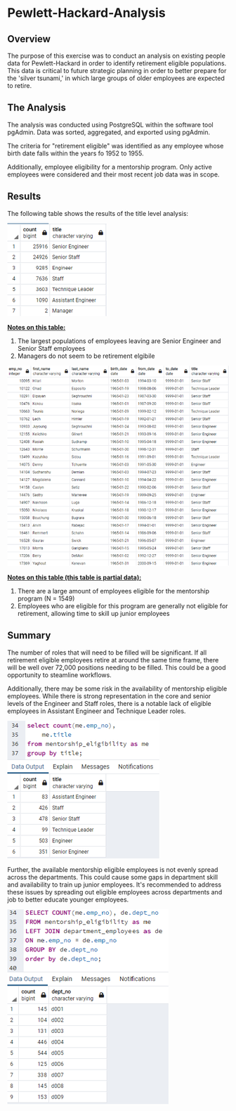 # Pewlett-Hackard-Analysis
## Overview
The purpose of this exercise was to conduct an analysis on existing people data for Pewlett-Hackard in order to identify retirement eligible populations. This data is critical to future strategic planning in order to better prepare for the 'silver tsunami,' in which large groups of older employees are expected to retire.

## The Analysis
The analysis was conducted using PostgreSQL within the software tool pgAdmin. Data was sorted, aggregated, and exported using pgAdmin.

The criteria for "retirement eligible" was identified as any employee whose birth date falls within the years fo 1952 to 1955. 

Additionally, employee eligibility for a mentorship program. Only active employees were considered and their most recent job data was in scope. 

## Results

The following table shows the results of the title level analysis:

![alt text](https://github.com/sever1sd/Pewlett-Hackard-Analysis/blob/e516126be383cbbc95d7ce8b9c398542278d7436/Analysis%20Projects%20Folder/Pewlett-Hackard%20Analysis%20Folder/retiring_titles.png)

<ins>**Notes on this table:**
1. The largest populations of employees leaving are Senior Engineer and Senior Staff employees
2. Managers do not seem to be retirement elgibile

![alt text](https://github.com/sever1sd/Pewlett-Hackard-Analysis/blob/4b4595fb7b009c344f93d202ec6da399a236418f/Analysis%20Projects%20Folder/Pewlett-Hackard%20Analysis%20Folder/me_list.png)

<ins>**Notes on this table (this table is partial data):**
1. There are a large amount of employees eligible for the mentorship program (N = 1549)
2. Employees who are eligible for this program are generally not eligible for retirement, allowing time to skill up junior employees

## Summary

The number of roles that will need to be filled will be significant. If all retirement eligible employees retire at around the same time frame, there will be well over 72,000 positions needing to be filled. This could be a good opportunity to steamline workflows.

Additionally, there may be some risk in the availability of mentorship eligible employees. While there is strong representation in the core and senior levels of the Engineer and Staff roles, there is a notable lack of eligible employees in Assistant Engineer and Technique Leader roles. 

![alt text](https://github.com/sever1sd/Pewlett-Hackard-Analysis/blob/b67569eaeea7525a175de5687c17ecc0f036a09f/Analysis%20Projects%20Folder/Pewlett-Hackard%20Analysis%20Folder/mentorship_eligibility.png)

Further, the available mentorship eligible employees is not evenly spread across the departments. This could cause some gaps in department skill and availability to train up junior employees. It's recommended to address these issues by spreading out eligible employees across departments and job to better educate younger employees.

![alt text](https://github.com/sever1sd/Pewlett-Hackard-Analysis/blob/b67569eaeea7525a175de5687c17ecc0f036a09f/Analysis%20Projects%20Folder/Pewlett-Hackard%20Analysis%20Folder/dept%20mentorship.png)
